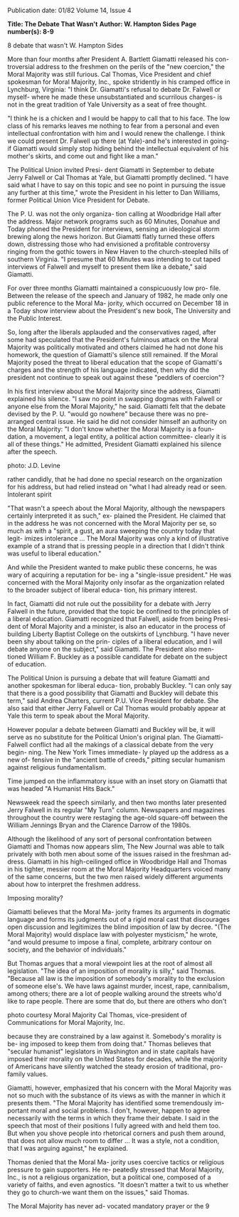 Publication date: 01/82
Volume 14, Issue 4

**Title: The Debate That Wasn't**
**Author: W. Hampton Sides**
**Page number(s): 8-9**

8 
debate 
that 
wasn't 
W. Hampton Sides 

More than four months after President 
A. Bartlett Giamatti released his con-
troversial address to the freshmen on 
the perils of the "new coercion," the 
Moral Majority was still furious. Cal 
Thomas, Vice President and chief 
spokesman for Moral Majority, Inc., 
spoke stridently in his cramped office 
in Lynchburg, Virginia: "I think Dr. 
Giamatti's refusal 
to debate Dr. 
Falwell or myself- where he made 
these unsubstantiated and scurrilous 
charges- is not in the great tradition of 
Yale University as a seat of free 
thought. 

"I think he is a chicken and I would 
be happy to call that to his face. The 
low class of his remarks leaves me 
nothing to fear from a personal and 
even intellectual confrontation with 
him and I would renew the challenge. I 
think we could present Dr. Falwell up 
there (at Yale)-and he's interested in 
going- if Giamatti would simply stop 
hiding behind the intellectual 
equivalent of his mother's skirts, and 
come out and fight like a man." 

The Political Union invited Presi-
dent Giamatti in September to debate 
Jerry Falwell or Cal Thomas at Yale, 
but Giamatti promptly declined. "I 
have said what I have to say on this 
topic and see no point in pursuing the 
issue any further at this time," wrote 
the President in his letter to Dan 
Williams, former Political Union Vice 
President for Debate. 

The P. U. was not the only organiza-
tion calling at Woodbridge Hall after 
the address. Major network programs 
such as 60 Minutes, Donahue and Today 
phoned the President for interviews, 
sensing an ideological storm brewing 
along the news horizon. But Giamatti 
flatly 
turned 
these 
offers 
down, 
distressing those who had envisioned a 
profitable controversy ringing from the 
gothic towers in New Haven to the 
church-steepled 
hills of southern 
Virginia. "I presume that 60 Minutes 
was intending to cut taped interviews 
of Falwell and myself to present them 
like a debate," said Giamatti. 

For over three months Giamatti 
maintained a conspicuously low pro-
file. Between the release of the speech 
and January of 1982, he made only 
one public reference to the Moral Ma-
jority, which occurred on December 18 
in a Today show interview about the 
President's new book, The University and 
the Public Interest. 

So, long after the liberals applauded 
and the conservatives raged, after 
some had speculated 
that the 
President's fulminous attack on the 
Moral Majority was politically 
motivated and others claimed he had 
not done his homework, the question 
of Giamatti's silence still remained. If 
the Moral Majority posed the threat to 
liberal education that the scope of 
Giamatti's charges and the strength of 
his language indicated, then why did 
the president not continue to speak out 
against these "peddlers of coercion"? 

In his first interview about the 
Moral Majority since the address, 
Giamatti explained his silence. "I saw 
no point in swapping dogmas with 
Falwell or anyone else from the Moral 
Majority," he said. Giamatti felt that 
the debate devised by the P. U. "would 
go nowhere" because there was no pre-
arranged central issue. He said he did 
not consider himself an authority on 
the Moral Majority: "I don't know 
whether the Moral Majority is a foun-
dation, a movement, a legal entity, a 
political action committee- clearly it is 
all of these things." He admitted, 
President Giamatti explained his silence after 
the speech. 

photo: J.D. Levine 


rather candidly, that he had done no 
special research on the organization for 
his address, but had relied instead on 
"what I had already read or seen. 
Intolerant spirit 

"That wasn't a speech about the Moral 
Majority, although the newspapers 
certainly interpreted it as such," ex-
plained the President. He claimed that 
in the address he was not concerned 
with the Moral Majority per se, so 
much as with a "spirit, a gust, an aura 
sweeping the country today that legit-
imizes intolerance ... The Moral 
Majority was only a kind of illustrative 
example of a strand that is pressing 
people in a direction that I didn't think 
was useful to liberal education." 

And while the President wanted to 
make public these concerns, he was 
wary of acquiring a reputation for be-
ing a "single-issue president." He was 
concerned with the Moral Majority 
only insofar as the organization related 
to the broader subject of liberal educa-
tion, his primary interest. 

In fact, Giamatti did not rule out the 
possibility for a debate with Jerry 
Falwell in the future, provided that the 
topic be confined to the principles of a 
liberal education. Giamatti recognized 
that Falwell, aside from being Presi-
dent of Moral Majority and a minister, 
is also an educator in the process of 
building Liberty Baptist College on the 
outskirts of Lynchburg. "I have never 
been shy about talking on the prin-
ciples of a liberal education, and I will 
debate anyone on the subject," said 
Giamatti. The President also men-
tioned William F. Buckley as a possible 
candidate for debate on the subject of 
education. 

The Political Union is pursuing a 
debate that will feature Giamatti and 
another spokesman for liberal educa-
tion, probably Buckley. "I can only say 
that there is a good possibility that 
Giamatti and Buckley will debate this 
term," said Andrea Charters, current 
P.U. Vice President for debate. She 
also said that either Jerry Falwell or 
Cal Thomas would probably appear at 
Yale this term to speak about the 
Moral Majority. 

However popular a debate between 
Giamatti and Buckley will be, it will 
serve as no substitute for the Political 
Union's original plan. The Giamatti-
Falwell conflict had all the makings of a 
classical debate from the very begin-
ning. The New York Times immediate-
ly played up the address as a new of-
fensive in the "ancient battle of creeds," 
pitting secular humanism against 
religious fundamentalism. 

Time 
jumped 
on the inflammatory issue with 
an inset story on Giamatti that was 
headed "A Humanist Hits Back." 

Newsweek read the speech similarly, 
and then two months later presented 
Jerry Falwell in its regular "My Turn" 
column. Newspapers and magazines 
throughout the country were restaging 
the age-old square-off between the 
William Jennings Bryan and the 
Clarence Darrow of the 1980s. 

Although the likelihood of any sort 
of personal confrontation between 
Giamatti and Thomas now appears 
slim, The New Journal was able to talk 
privately with both men about some of 
the issues raised in the freshman ad-
dress. Giamatti in his high-ceilinged 
office 
in Woodbridge Hall and 
Thomas in his tighter, messier room at 
the Moral Majority Headquarters 
voiced many of the same concerns, but 
the two men raised widely different 
arguments about how to interpret the 
freshmen address. 

Imposing morality? 

Giamatti believes that the Moral Ma-
jority frames 
its arguments 
in 
dogmatic language and forms 
its 
judgments out of a rigid moral cast 
that discourages open discussion and 
legitimizes the blind imposition of law 
by decree. "(The Moral Majority) 
would displace law with polyester 
mysticism," he wrote, "and would 
presume to impose a final, complete, 
arbitrary contour on society, and the 
behavior of individuals." 

But Thomas argues that a moral 
viewpoint lies at the root of almost all 
legislation. "The idea of an imposition 
of morality is silly," said Thomas. 
"Because all law is the imposition of 
somebody's morality to the exclusion of 
someone else's. We have laws against 
murder, incest, rape, cannibalism, 
among others; there are a lot of people 
walking around the streets who'd like 
to rape people. There are some that 
do, but there are others who don't 

photo courtesy Moral Majority 
Cal Thomas, vice-president of Communications
for Moral Majority, Inc. 

because they are constrained by a law 
against it. Somebody's morality is be-
ing imposed to keep them from doing 
that." Thomas believes that "secular 
humanist" legislators in Washington 
and in state capitals have imposed their 
morality on the United States for 
decades, 
while 
the majority of 
Americans have silently watched the 
steady erosion of traditional, pro-
family values. 

Giamatti, however, emphasized that 
his concern with the Moral Majority 
was not so much with the substance of 
its views as with the manner in which it 
presents them. "The Moral Majority 
has identified some tremendously im-
portant moral and social problems. I 
don't, 
however, 
happen 
to agree 
necessarily with the terms in which 
they frame their debate. I said in the 
speech that most of their positions I 
fully agreed with and held them too. 
But when you shove people into 
rhetorical corners and push them 
around, that does not allow much 
room to differ ... It was a style, not a 
condition, that I was arguing against," 
he explained. 

Thomas denied that the Moral Ma-
jority uses coercive tactics or religious 
pressure to gain supporters. He re-
peatedly stressed that Moral Majority, 
Inc., is not a religious organization, 
but a political one, composed of a 
variety of faiths, and even agnostics. 
"It doesn't matter a twit to us whether 
they go to church-we want them on 
the issues," said Thomas. 

The Moral Majority has never ad-
vocated mandatory prayer or the 
9
